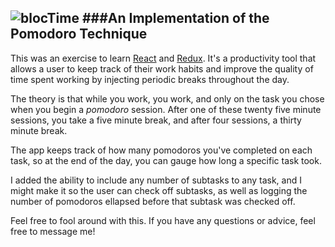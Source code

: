 ![blocTime](https://github.com/jstruthers/blocTime/tree/master/assets/logo.png "blocTime")
###An Implementation of the Pomodoro Technique
---

This was an exercise to learn [React](https://facebook.github.io/react/) and [Redux](https://github.com/reactjs/redux).
It's a productivity tool that allows a user to keep track of their work habits and improve the quality
of time spent working by injecting periodic breaks throughout the day.

The theory is that while you work, you work, and only on the task you chose when you begin a *pomodoro* session.
After one of these twenty five minute sessions, you take a five minute break, and after four sessions, a thirty minute break.

The app keeps track of how many pomodoros you've completed on each task, so at the end of the day, you can gauge how long
a specific task took.

I added the ability to include any number of subtasks to any task, and I might make it so the user can check off subtasks,
as well as logging the number of pomodoros ellapsed before that subtask was checked off.

Feel free to fool around with this. If you have any questions or advice, feel free to message me!
